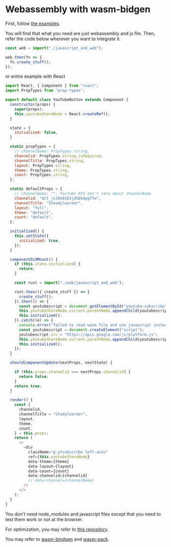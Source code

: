 # Webassembly with wasm-bidgen

First, follow [the examples](https://rustwasm.github.io/docs/wasm-bindgen/examples/hello-world.html).

You will find that what you need are just webassembly and js file. Then, refer the code below wherever you want to integrate it.

```js
const web = import("./javascript_and_web");

web.then(fn => {
  fn.create_stuff();
});
```

or entire example with React

```js
import React, { Component } from "react";
import PropTypes from "prop-types";

export default class YouTubeButton extends Component {
  constructor(props) {
    super(props);
    this.youtubeShareNode = React.createRef();
  }

  state = {
    initialized: false,
  }

  static propTypes = {
    // channelName: PropTypes.string,
    channelid: PropTypes.string.isRequired,
    channelTitle: PropTypes.string,
    layout: PropTypes.string,
    theme: PropTypes.string,
    count: PropTypes.string,
  };

  static defaultProps = {
    // channelName: "", YouTube API don't care about channelName
    channelid: "UCt_jsJOe91EVjd58kHpgTfw",
    channelTitle: "Steadylearner",
    layout: "full",
    theme: "default",
    count: "default",
  };

  initialized() {
    this.setState({
      initialized: true,
    });
  }

  componentDidMount() {
    if (this.state.initialized) {
      return;
    }

    const rust = import("./web/javascript_and_web");

    rust.then(({ create_stuff }) => {
      create_stuff();
    }).then(() => {
      const youtubescript = document.getElementById("youtube-subscribe");
      this.youtubeShareNode.current.parentNode.appendChild(youtubescript);
      this.initialized();
    }).catch((e) => {
      console.error("failed to read wasm file and use javascript instead", e);
      const youtubescript = document.createElement("script");
      youtubescript.src = "https://apis.google.com/js/platform.js";
      this.youtubeShareNode.current.parentNode.appendChild(youtubescript);
      this.initialized();
    });
  }

  shouldComponentUpdate(nextProps, nextState) {

    if (this.props.channelid === nextProps.channelid) {
      return false;
    }
    return true;
  }

  render() {
    const {
      channelid,
      channelTitle = "Stadylearner",
      layout,
      theme,
      count,
    } = this.props;
    return (
      <>
        <div
          className="g-ytsubscribe left-auto"
          ref={this.youtubeShareNode}
          data-theme={theme}
          data-layout={layout}
          data-count={count}
          data-channelid={channelid}
          // data-channel={channelName}
        />
      </>
    );
  }
}
```

You don't need node_modules and javascript files except that you need to test them work or not at the browser.

For optimization, you may refer to [this repository](https://github.com/WebAssembly/binaryen).

You may refer to [wasm-bindgen](https://rustwasm.github.io/docs/wasm-bindgen/examples/hello-world.html)
and [wasm-pack](https://github.com/rustwasm/wasm-pack).